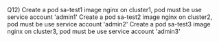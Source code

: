 Q12) Create a pod sa-test1 image nginx on cluster1, pod must be use service account 'admin1'
     Create a pod sa-test2 image nginx on cluster2, pod must be use service account 'admin2'
     Create a pod sa-test3 image nginx on cluster3, pod must be use service account 'admin3'
